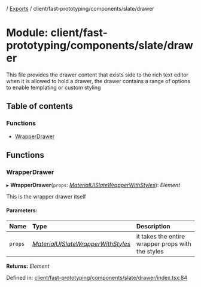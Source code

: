 [](../README.md) / [Exports](../modules.md) / client/fast-prototyping/components/slate/drawer

# Module: client/fast-prototyping/components/slate/drawer

This file provides the drawer content that exists side to the rich text editor
when it is allowed to hold a drawer, the drawer contains a range of options to enable
templating or custom styling

## Table of contents

### Functions

- [WrapperDrawer](client_fast_prototyping_components_slate_drawer.md#wrapperdrawer)

## Functions

### WrapperDrawer

▸ **WrapperDrawer**(`props`: [*MaterialUISlateWrapperWithStyles*](../interfaces/client_fast_prototyping_components_slate_wrapper.materialuislatewrapperwithstyles.md)): *Element*

This is the wrapper drawer itself

#### Parameters:

Name | Type | Description |
:------ | :------ | :------ |
`props` | [*MaterialUISlateWrapperWithStyles*](../interfaces/client_fast_prototyping_components_slate_wrapper.materialuislatewrapperwithstyles.md) | it takes the entire wrapper props with the styles    |

**Returns:** *Element*

Defined in: [client/fast-prototyping/components/slate/drawer/index.tsx:84](https://github.com/onzag/itemize/blob/5fcde7cf/client/fast-prototyping/components/slate/drawer/index.tsx#L84)
